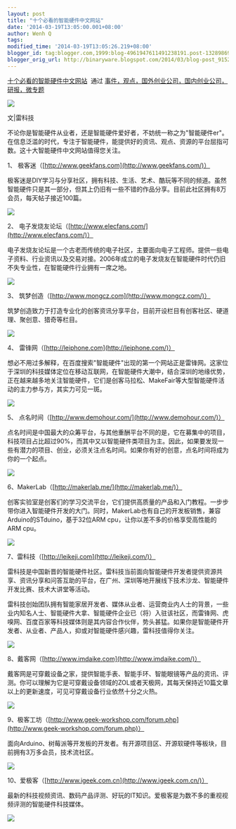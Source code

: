 ```yaml
---
layout: post
title: "十个必看的智能硬件中文网站"
date: '2014-03-19T13:05:00.001+08:00'
author: Wenh Q
tags:
modified_time: '2014-03-19T13:05:26.219+08:00'
blogger_id: tag:blogger.com,1999:blog-4961947611491238191.post-1328986956863085091
blogger_orig_url: http://binaryware.blogspot.com/2014/03/blog-post_9152.html
---
```

[十个必看的智能硬件中文网站](http://www.kuailiyu.com/article/8821.html)  通过
[事件，观点，国外创业公司，国内创业公司，研报，微专题](http://www.kuailiyu.com/)


![](https://images-blogger-opensocial.googleusercontent.com/gadgets/proxy?url=http%3A%2F%2Fwww.kuailiyu.com%2Fuploadfile%2F2014%2F0318%2F20140318051736655.jpg&container=blogger&gadget=a&rewriteMime=image%2F*)

文|雷科技

不论你是智能硬件从业者，还是智能硬件爱好者，不妨统一称之为"智能硬件er"。在信息泛滥的时代，专注于智能硬件，能提供好的资讯、观点、资源的平台屈指可数。这十大智能硬件中文网站值得您关注。

1、 极客迷（[http://www.geekfans.com](http://www.geekfans.com/)）

极客迷是DIY学习与分享社区，拥有科技、生活、艺术、酷玩等不同的频道。虽然智能硬件只是其一部分，但其上仍旧有一些不错的作品分享。目前此社区拥有8万会员，每天帖子接近100篇。

![](https://images-blogger-opensocial.googleusercontent.com/gadgets/proxy?url=http%3A%2F%2Fwww.kuailiyu.com%2Fuploadfile%2F2014%2F0318%2F20140318051759188.jpg&container=blogger&gadget=a&rewriteMime=image%2F*)

2、
电子发烧友论坛（[http://www.elecfans.com/](http://www.elecfans.com/)）

电子发烧友论坛是一个古老而传统的电子社区，主要面向电子工程师。提供一些电子资料、行业资讯以及交易对接。2006年成立的电子发烧友在智能硬件时代仍旧不失专业性，在智能硬件行业拥有一席之地。

![](https://images-blogger-opensocial.googleusercontent.com/gadgets/proxy?url=http%3A%2F%2Fwww.kuailiyu.com%2Fuploadfile%2F2014%2F0318%2F20140318051801580.jpg&container=blogger&gadget=a&rewriteMime=image%2F*)

3、 筑梦创造（[http://www.mongcz.com](http://www.mongcz.com/)）

筑梦创造致力于打造专业化的创客资讯分享平台，目前开设栏目有创客社区、硬道理、聚创意、猎奇等栏目。

![](https://images-blogger-opensocial.googleusercontent.com/gadgets/proxy?url=http%3A%2F%2Fwww.kuailiyu.com%2Fuploadfile%2F2014%2F0318%2F20140318051804556.jpg&container=blogger&gadget=a&rewriteMime=image%2F*)

4、 雷锋网（[http://leiphone.com](http://leiphone.com/)）

想必不用过多解释，在百度搜索"智能硬件"出现的第一个网站正是雷锋网。这家位于深圳的科技媒体定位在移动互联网，在智能硬件大潮中，结合深圳的地缘优势，正在越来越多地关注智能硬件，它们是创客马拉松、MakeFair等大型智能硬件活动的主力参与方，其实力可见一斑。

![](https://images-blogger-opensocial.googleusercontent.com/gadgets/proxy?url=http%3A%2F%2Fwww.kuailiyu.com%2Fuploadfile%2F2014%2F0318%2F20140318051806217.jpg&container=blogger&gadget=a&rewriteMime=image%2F*)

5、 点名时间（[http://www.demohour.com/](http://www.demohour.com/)）


点名时间是中国最大的众筹平台，与其他重酬平台不同的是，它在募集中的项目，科技项目占比超过90%，而其中又以智能硬件类项目为主。因此，如果要发现一些有潜力的项目、创业，必须关注点名时间。如果你有好的创意，点名时间将成为你的一个起点。

![](https://images-blogger-opensocial.googleusercontent.com/gadgets/proxy?url=http%3A%2F%2Fwww.kuailiyu.com%2Fuploadfile%2F2014%2F0318%2F20140318051807642.jpg&container=blogger&gadget=a&rewriteMime=image%2F*)

6、MakerLab（[http://makerlab.me/](http://makerlab.me/)）


创客实验室是创客们的学习交流平台，它们提供高质量的产品和入门教程。一步步带你进入智能硬件开发的大门。同时，MakerLab也有自己的开发板销售，兼容Arduino的STduino，基于32位ARM
cpu，让你以差不多的价格享受高性能的ARM cpu。

![](https://images-blogger-opensocial.googleusercontent.com/gadgets/proxy?url=http%3A%2F%2Fwww.kuailiyu.com%2Fuploadfile%2F2014%2F0318%2F20140318051814207.jpg&container=blogger&gadget=a&rewriteMime=image%2F*)

7、雷科技（[http://leikeji.com](http://leikeji.com/)）

雷科技是中国新晋的智能硬件社区。雷科技当前面向智能硬件开发者提供资源共享、资讯分享和问答互助的平台，在广州、深圳等地开展线下技术沙龙、智能硬件开发比赛、技术大讲堂等活动。

雷科技创始团队拥有智能家居开发者、媒体从业者、运营商业内人士的背景，一些业内知名人士、智能硬件大拿、智能硬件企业已（将）入驻该社区，而雷锋网、虎嗅网、百度百家等科技媒体则是其内容合作伙伴，势头甚猛。如果你是智能硬件开发者、从业者、产品人，抑或对智能硬件感兴趣，雷科技值得你关注。

![](https://images-blogger-opensocial.googleusercontent.com/gadgets/proxy?url=http%3A%2F%2Fwww.kuailiyu.com%2Fuploadfile%2F2014%2F0318%2F20140318051814591.jpg&container=blogger&gadget=a&rewriteMime=image%2F*)

8、戴客网（[http://www.imdaike.com](http://www.imdaike.com/)）

戴客网是可穿戴设备之家，提供智能手表、智能手环、智能眼镜等产品的资讯、评测。你可以理解为它是可穿戴设备领域的ZOL或者天极网，其每天保持近10篇文章以上的更新速度，可见可穿戴设备行业依然十分之火热。

![](https://images-blogger-opensocial.googleusercontent.com/gadgets/proxy?url=http%3A%2F%2Fwww.kuailiyu.com%2Fuploadfile%2F2014%2F0318%2F20140318051815511.jpg&container=blogger&gadget=a&rewriteMime=image%2F*)

9、极客工坊（[http://www.geek-workshop.com/forum.php](http://www.geek-workshop.com/forum.php)）

面向Arduino、树莓派等开发板的开发者。有开源项目区、开源软硬件等板块，目前拥有3万多会员，技术流社区。


![](https://images-blogger-opensocial.googleusercontent.com/gadgets/proxy?url=http%3A%2F%2Fwww.kuailiyu.com%2Fuploadfile%2F2014%2F0318%2F20140318051815840.jpg&container=blogger&gadget=a&rewriteMime=image%2F*)

10、爱极客（[http://www.igeek.com.cn](http://www.igeek.com.cn/)）

最新的科技视频资讯、数码产品评测、好玩的IT知识。爱极客是为数不多的重视视频评测的智能硬件科技媒体。

![](https://images-blogger-opensocial.googleusercontent.com/gadgets/proxy?url=http%3A%2F%2Fwww.kuailiyu.com%2Fuploadfile%2F2014%2F0318%2F20140318051816590.jpg&container=blogger&gadget=a&rewriteMime=image%2F*)
